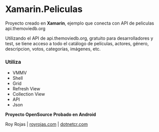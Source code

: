 # Xamarin.Peliculas
 Proyecto creado en **Xamarin**, ejemplo que conecta con API de peliculas api.themoviedb.org

 Utilizando el API de api.themoviedb.org, gratuito para desarrolladores y test, se tiene acceso a todo el catálogo de películas, actores, género, descripcion, votos, categorías, imágenes, etc.
 
### Utiliza
 - VMMV
 - Shell
 - Grid
 - Refresh View
 - Collection View
 - API
 - Json
 
**Proyecto OpenSource**
**Probado en Android**

Roy Rojas | [royrojas.com](https://www.royrojas.com) | [dotnetcr.com](https://www.dotnetcr.com)
